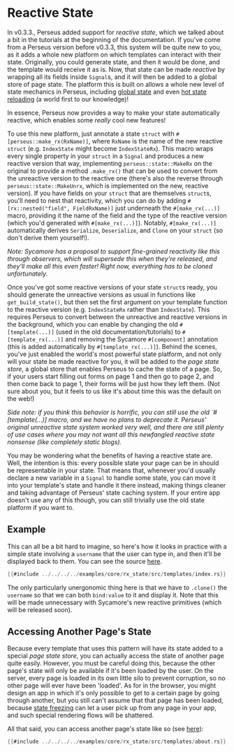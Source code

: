 # Reactive State

In v0.3.3., Perseus added support for *reactive state*, which we talked about a bit in the tutorials at the beginning of the documentation. If you've come from a Perseus version before v0.3.3, this system will be quite new to you, as it adds a whole new platform on which templates can interact with their state. Originally, you could generate state, and then it would be done, and the template would receive it as is. Now, that state can be made *reactive* by wrapping all its fields inside `Signal`s, and it will then be added to a global store of page state. The platform this is built on allows a whole new level of state mechanics in Perseus, including [global state](:reference/state/global) and even [hot state reloading](:reference/state/hsr) (a world first to our knowledge)!

In essence, Perseus now provides a way to make your state automatically reactive, which enables some *really* cool new features!

To use this new platform, just annotate a state `struct` with `#[perseus::make_rx(RxName)]`, where `RxName` is the name of the new reactive `struct` (e.g. `IndexState` might become `IndexStateRx`). This macro wraps every single property in your `struct` in a `Signal` and produces a new reactive version that way, implementing `perseus::state::MakeRx` on the original to provide a method `.make_rx()` that can be used to convert from the unreactive version to the reactive one (there's also the reverse through `perseus::state::MakeUnrx`, which is implemented on the new, reactive version). If you have fields on your `struct` that are themselves `struct`s, you'll need to nest that reactivity, which you can do by adding `#[rx::nested("field", FieldRxName)]` just underneath the `#[make_rx(...)]` macro, providing it the name of the field and the type of the reactive version (which you'd generated with `#[make_rx(...)]`). Notably, `#[make_rx(...)]` automatically derives `Serialize`, `Deserialize`, and `Clone` on your `struct` (so don't derive them yourself!).

*Note: Sycamore has a proposal to support fine-grained reactivity like this through observers, which will supersede this when they're released, and they'll make all this even faster! Right now, everything has to be cloned unfortunately.*

Once you've got some reactive versions of your state `struct`s ready, you should generate the unreactive versions as usual in functions like `get_build_state()`, but then set the first argument on your template function to the reactive version (e.g. `IndexStateRx` rather than `IndexState`). This requires Perseus to convert between the unreactive and reactive versions in the background, which you can enable by changing the old `#[template(...)]` (used in the old documentation/tutorials) to `#[template_rx(...)]` and removing the Sycamore `#[component]` annotation (this is added automatically by `#[template_rx(...)]`). Behind the scenes, you've just enabled the world's most powerful state platform, and not only will your state be made reactive for you, it will be added to the *page state store*, a global store that enables Perseus to cache the state of a page. So, if your users start filling out forms on page 1 and then go to page 2, and then come back to page 1, their forms will be just how they left them. (Not sure about you, but it feels to us like it's about time this was the default on the web!)

*Side note: if you think this behavior is horrific, you can still use the old `#[template(...)] macro, and we have no plans to deprecate it. Perseus' original unreactive state system worked very well, and there are still plenty of use cases where you may not want all this newfangled reactive state nonsense (like completely static blogs).*

You may be wondering what the benefits of having a reactive state are. Well, the intention is this: every possible state your page can be in should be representable in your state. That means that, whenever you'd usually declare a new variable in a `Signal` to handle some state, you can move it into your template's state and handle it there instead, making things cleaner and taking advantage of Perseus' state caching system. If your entire app doesn't use any of this though, you can still trivially use the old state platform if you want to.

## Example

This can all be a bit hard to imagine, so here's how it looks in practice with a simple state involving a `username` that the user can type in, and then it'll be displayed back to them. You can see the source [here](https://github.com/arctic-hen7/perseus/blob/main/examples/core/rx_state/src/templates/index.rs).

```rust
{{#include ../../../../examples/core/rx_state/src/templates/index.rs}}
```

The only particularly unergonomic thing here is that we have to `.clone()` the `username` so that we can both `bind:value` to it and display it. Note that this will be made unnecessary with Sycamore's new reactive primitives (which will be released soon).

## Accessing Another Page's State

Because every template that uses this pattern will have its state added to a special *page state store*, you can actually access the state of another page quite easily. However, you must be careful doing this, because the other page's state will only be available if it's been loaded by the user. On the server, every page is loaded in its own little silo to prevent corruption, so no other page will ever have been 'loaded'. As for in the browser, you might design an app in which it's only possible to get to a certain page by going through another, but you still can't assume that that page has been loaded, because [state freezing](:reference/state/freezing) can let a user pick up from any page in your app, and such special rendering flows will be shattered.

All that said, you can access another page's state like so (see [here](https://github.com/arctic-hen7/perseus/blob/main/examples/core/rx_state/src/templates/about.rs)):

```rust
{{#include ../../../../examples/core/rx_state/src/templates/about.rs}}
```
